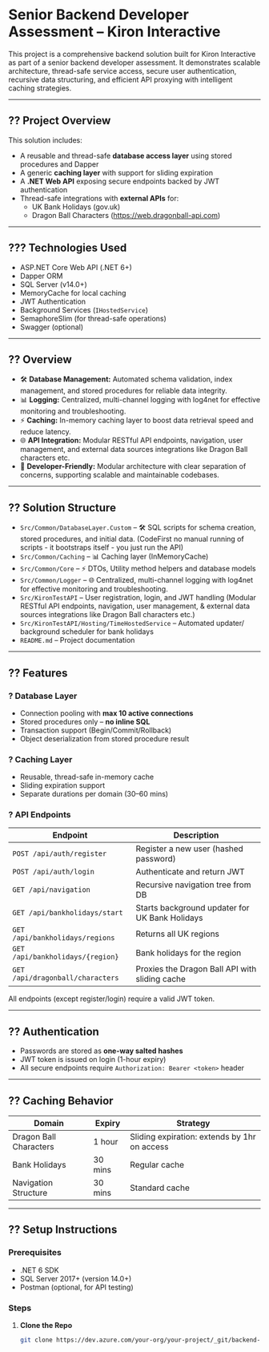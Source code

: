 # Senior Backend Developer Assessment – Kiron Interactive

This project is a comprehensive backend solution built for Kiron Interactive as part of a senior backend developer assessment. It demonstrates scalable architecture, thread-safe service access, secure user authentication, recursive data structuring, and efficient API proxying with intelligent caching strategies.

---

## ?? Project Overview

This solution includes:

- A reusable and thread-safe **database access layer** using stored procedures and Dapper
- A generic **caching layer** with support for sliding expiration
- A **.NET Web API** exposing secure endpoints backed by JWT authentication
- Thread-safe integrations with **external APIs** for:
  - UK Bank Holidays (gov.uk)
  - Dragon Ball Characters (https://web.dragonball-api.com)

---

## ??? Technologies Used

- ASP.NET Core Web API (.NET 6+)
- Dapper ORM
- SQL Server (v14.0+)
- MemoryCache for local caching
- JWT Authentication
- Background Services (`IHostedService`)
- SemaphoreSlim (for thread-safe operations)
- Swagger (optional)

---
## ?? Overview
<ul class="list-disc pl-4 my-0">
<li class="my-0">🛠️ <strong>Database Management:</strong> Automated schema validation, index management, and stored procedures for reliable data integrity.</li>
<li class="my-0">📊 <strong>Logging:</strong> Centralized, multi-channel logging with log4net for effective monitoring and troubleshooting.</li>
<li class="my-0">⚡ <strong>Caching:</strong> In-memory caching layer to boost data retrieval speed and reduce latency.</li>
<li class="my-0">🌐 <strong>API Integration:</strong> Modular RESTful API endpoints, navigation, user management, and external data sources integrations like Dragon Ball characters etc.</li>
<li class="my-0">🔧 <strong>Developer-Friendly:</strong> Modular architecture with clear separation of concerns, supporting scalable and maintainable codebases.</li>
</ul>

---

## ?? Solution Structure

- `Src/Common/DatabaseLayer.Custom` – 🛠️ SQL scripts for schema creation, stored procedures, and initial data. (CodeFirst no manual running of scripts - it bootstraps itself - you just run the API)
- `Src/Common/Caching` – 📊 Caching layer (InMemoryCache)
- `Src/Common/Core` – ⚡ DTOs, Utility method helpers and database models
- `Src/Common/Logger` – 🌐 Centralized, multi-channel logging with log4net for effective monitoring and troubleshooting.
- `Src/KironTestAPI` – User registration, login, and JWT handling (Modular RESTful API endpoints, navigation, user management, & external data sources integrations like Dragon Ball characters etc.)
- `Src/KironTestAPI/Hosting/TimeHostedService` – Automated updater/ background scheduler for bank holidays
- `README.md` – Project documentation

---

## ?? Features

### ? Database Layer
- Connection pooling with **max 10 active connections**
- Stored procedures only – **no inline SQL**
- Transaction support (Begin/Commit/Rollback)
- Object deserialization from stored procedure result
 
### ? Caching Layer
- Reusable, thread-safe in-memory cache
- Sliding expiration support
- Separate durations per domain (30–60 mins)

### ? API Endpoints

| Endpoint | Description |
|----------|-------------|
| `POST /api/auth/register` | Register a new user (hashed password) |
| `POST /api/auth/login` | Authenticate and return JWT |
| `GET /api/navigation` | Recursive navigation tree from DB |
| `GET /api/bankholidays/start` | Starts background updater for UK Bank Holidays |
| `GET /api/bankholidays/regions` | Returns all UK regions |
| `GET /api/bankholidays/{region}` | Bank holidays for the region |
| `GET /api/dragonball/characters` | Proxies the Dragon Ball API with sliding cache |

All endpoints (except register/login) require a valid JWT token.

---

## ?? Authentication

- Passwords are stored as **one-way salted hashes**
- JWT token is issued on login (1-hour expiry)
- All secure endpoints require `Authorization: Bearer <token>` header

---

## ?? Caching Behavior

| Domain | Expiry | Strategy |
|--------|--------|----------|
| Dragon Ball Characters | 1 hour | Sliding expiration: extends by 1hr on access |
| Bank Holidays | 30 mins | Regular cache |
| Navigation Structure | 30 mins | Standard cache |

---

## ?? Setup Instructions

### Prerequisites
- .NET 6 SDK
- SQL Server 2017+ (version 14.0+)
- Postman (optional, for API testing)

### Steps
1. **Clone the Repo**
   ```bash
   git clone https://dev.azure.com/your-org/your-project/_git/backend-assessment
